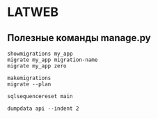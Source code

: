 # LATWEB


## Полезные команды manage.py
```
showmigrations my_app
migrate my_app migration-name
migrate my_app zero

makemigrations
migrate --plan

sqlsequencereset main

dumpdata api --indent 2 
```